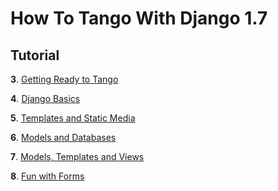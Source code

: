 How To Tango With Django 1.7
======
## Tutorial
**3**. [Getting Ready to Tango](http://www.tangowithdjango.com/book17/chapters/requirements.html)

**4**. [Django Basics](http://www.tangowithdjango.com/book17/chapters/setup.html)

**5**. [Templates and Static Media](http://www.tangowithdjango.com/book17/chapters/templates_static.html)

**6**. [Models and Databases](http://www.tangowithdjango.com/book17/chapters/models.html)

**7**. [ Models, Templates and Views](http://www.tangowithdjango.com/book17/chapters/models_templates.html)

**8**. [Fun with Forms](http://www.tangowithdjango.com/book17/chapters/forms.html)
